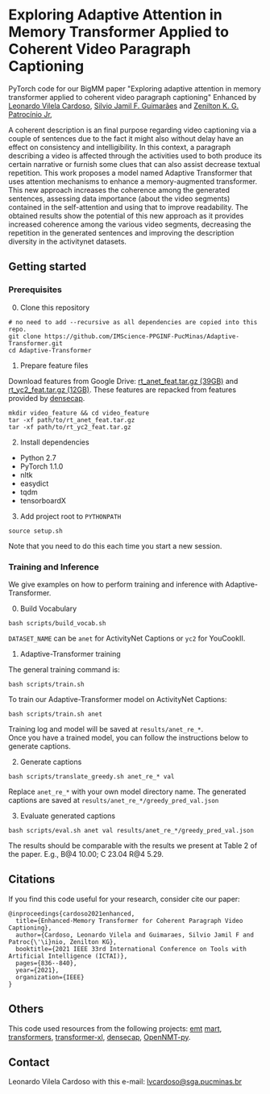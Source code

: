 Exploring Adaptive Attention in Memory Transformer Applied to Coherent Video Paragraph Captioning
=====
PyTorch code for our BigMM paper "Exploring adaptive attention in memory transformer applied to coherent video paragraph captioning" Enhanced
by [Leonardo Vilela Cardoso](http://lattes.cnpq.br/6741312586742178), [Silvio Jamil F. Guimarães](http://lattes.cnpq.br/8522089151904453) and 
[Zenilton K. G. Patrocínio Jr](http://lattes.cnpq.br/8895634496108399), 


A coherent description is an final purpose regarding video captioning via a couple of sentences due to the fact it might also without delay have an effect on consistency and intelligibility. In this context, a paragraph describing a video is affected through the activities used to both produce its certain narrative or furnish some clues that can also assist decrease textual repetition. This work proposes a model named Adaptive Transformer that uses attention mechanisms to enhance a memory-augmented transformer. This new approach increases the coherence among the generated sentences, assessing data importance (about the video segments) contained in the self-attention and using that to improve readability. The obtained results show the potential of this new approach as it provides increased coherence among the various video segments, decreasing the repetition in the generated sentences and improving the description diversity in the activitynet datasets.

## Getting started
### Prerequisites
0. Clone this repository
```
# no need to add --recursive as all dependencies are copied into this repo.
git clone https://github.com/IMScience-PPGINF-PucMinas/Adaptive-Transformer.git
cd Adaptive-Transformer
```

1. Prepare feature files

Download features from Google Drive: [rt_anet_feat.tar.gz (39GB)](https://drive.google.com/file/d/1mbTmMOFWcO30PIcuSpYiZ1rqoy5ltE3A/view?usp=sharing) 
and [rt_yc2_feat.tar.gz (12GB)](https://drive.google.com/file/d/1mj76DwNexFCYovUt8BREeHccQn_z_By9/view?usp=sharing).
These features are repacked from features provided by [densecap](https://github.com/salesforce/densecap#annotation-and-feature). 
```
mkdir video_feature && cd video_feature
tar -xf path/to/rt_anet_feat.tar.gz 
tar -xf path/to/rt_yc2_feat.tar.gz 
```

2. Install dependencies
- Python 2.7
- PyTorch 1.1.0
- nltk
- easydict
- tqdm
- tensorboardX

3. Add project root to `PYTHONPATH`
```
source setup.sh
```
Note that you need to do this each time you start a new session.


### Training and Inference
We give examples on how to perform training and inference with Adaptive-Transformer.

0. Build Vocabulary
```
bash scripts/build_vocab.sh
```
`DATASET_NAME` can be `anet` for ActivityNet Captions or `yc2` for YouCookII.


1. Adaptive-Transformer training

The general training command is:
```
bash scripts/train.sh
```

To train our Adaptive-Transformer model on ActivityNet Captions:
```
bash scripts/train.sh anet
```

Training log and model will be saved at `results/anet_re_*`.  
Once you have a trained model, you can follow the instructions below to generate captions. 


2. Generate captions 
```
bash scripts/translate_greedy.sh anet_re_* val
```
Replace `anet_re_*` with your own model directory name. 
The generated captions are saved at `results/anet_re_*/greedy_pred_val.json`


3. Evaluate generated captions
```
bash scripts/eval.sh anet val results/anet_re_*/greedy_pred_val.json
```
The results should be comparable with the results we present at Table 2 of the paper. 
E.g., B@4 10.00; C 23.04 R@4 5.29.

## Citations
If you find this code useful for your research, consider cite our paper:
```
@inproceedings{cardoso2021enhanced,
  title={Enhanced-Memory Transformer for Coherent Paragraph Video Captioning},
  author={Cardoso, Leonardo Vilela and Guimaraes, Silvio Jamil F and Patroc{\'\i}nio, Zenilton KG},
  booktitle={2021 IEEE 33rd International Conference on Tools with Artificial Intelligence (ICTAI)},
  pages={836--840},
  year={2021},
  organization={IEEE}
}
```

## Others
This code used resources from the following projects: 
[emt](https://github.com/IMScience-PPGINF-PucMinas/EMT)
[mart](https://github.com/jayleicn/recurrent-transformer),
[transformers](https://github.com/huggingface/transformers), 
[transformer-xl](https://github.com/kimiyoung/transformer-xl), 
[densecap](https://github.com/salesforce/densecap),
[OpenNMT-py](https://github.com/OpenNMT/OpenNMT-py).

## Contact
Leonardo Vilela Cardoso with this e-mail: lvcardoso@sga.pucminas.br

